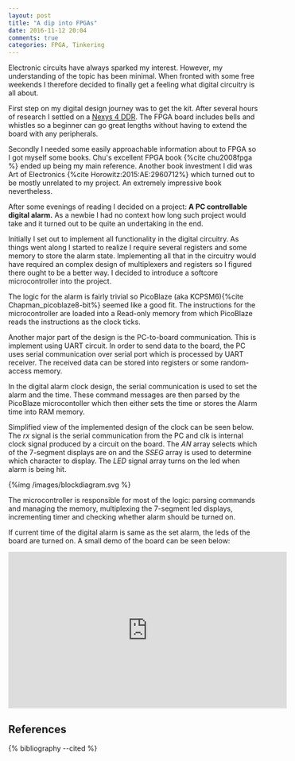 ```yaml
---
layout: post
title: "A dip into FPGAs"
date: 2016-11-12 20:04
comments: true
categories: FPGA, Tinkering
---
```


Electronic circuits have always sparked my interest. However, my understanding of the topic has been minimal. When fronted with some free weekends I therefore decided to finally get a feeling what digital circuitry is all about. 

First step on my digital design journey was to get the kit. After several hours of research I settled on a [Nexys 4 DDR](https://reference.digilentinc.com/reference/programmable-logic/nexys-4-ddr/start). The FPGA board includes bells and whistles so a beginner can go great lengths without having to extend the board with any peripherals.

Secondly I needed some easily approachable information about to FPGA so I got myself some books. Chu's excellent FPGA book {%cite chu2008fpga %} ended up being my main reference. Another book investment I did was Art of Electronics {%cite Horowitz:2015:AE:2960712%} which turned out to be mostly unrelated to my project. An extremely impressive book nevertheless. 

After some evenings of reading I decided on a project: **A PC controllable digital alarm.** As a newbie I had no context how long such project would take and it turned out to be quite an undertaking in the end.

Initially I set out to implement all functionality in the digital circuitry. As things went along I started to realize I require several registers and some memory to store the alarm state. Implementing all that in the circuitry would have required an complex design of multiplexers and registers so I figured there ought to be a better way. I decided to introduce a softcore microcontroller into the project.

The logic for the alarm is fairly trivial so PicoBlaze (aka KCPSM6){%cite Chapman_picoblaze8-bit%} seemed like a good fit. The instructions for the microcontroller are loaded into a Read-only memory from  which PicoBlaze reads the instructions as the clock ticks.

Another major part of the design is the PC-to-board communication. This is implement using UART circuit. In order to send data to the board, the PC uses serial communication over serial port which is processed by UART receiver. The received  data can be stored into registers or some random-access memory.

In the digital alarm clock design, the serial communication is used to set the alarm and the time. These command messages are then parsed by the PicoBlaze microcontoller which then either sets the time or stores the Alarm time into RAM memory.

Simplified view of the implemented design of the clock can be seen below. The _rx_ signal is the serial communication from the PC and clk is internal clock signal produced by a circuit on the board. The _AN_ array selects which of the 7-segment displays are on and the _SSEG_ array is used to determine which character to display. The _LED_ signal array turns on the led when alarm is being hit.

{%img  /images/blockdiagram.svg %}

The microcontroller is responsible for most of the logic: parsing commands and managing the memory, multiplexing the 7-segment led displays, incrementing timer and checking whether alarm should be turned on. 

If current time of the digital alarm is same as the set alarm, the leds of the board are turned on. A small demo of the board can be seen below:

<iframe width="560" height="315" src="https://www.youtube.com/embed/XT1x2FgiiyY" frameborder="0" allowfullscreen></iframe>

## References

{% bibliography --cited %}
